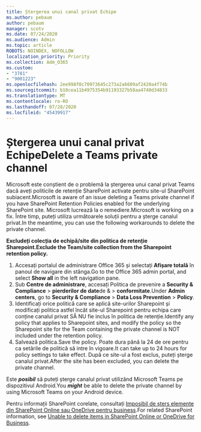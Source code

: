 ```yaml
---
title: Ștergerea unui canal privat Echipe
ms.author: pebaum
author: pebaum
manager: scotv
ms.date: 07/24/2020
ms.audience: Admin
ms.topic: article
ROBOTS: NOINDEX, NOFOLLOW
localization_priority: Priority
ms.collection: Adm_O365
ms.custom:
- "3781"
- "9001223"
ms.openlocfilehash: 2ee998f0c70973645c273a2a6609af2420a4f74b
ms.sourcegitcommit: b10cea11b4975354b91193327b58aa4740d34833
ms.translationtype: MT
ms.contentlocale: ro-RO
ms.lasthandoff: 07/28/2020
ms.locfileid: "45439917"
---
```

# <a name="delete-a-teams-private-channel"></a><span data-ttu-id="a82fd-102">Ștergerea unui canal privat Echipe</span><span class="sxs-lookup"><span data-stu-id="a82fd-102">Delete a Teams private channel</span></span>

<span data-ttu-id="a82fd-103">Microsoft este conștient de o problemă la ștergerea unui canal privat Teams dacă aveți politicile de retenție SharePoint activate pentru site-ul SharePoint subiacent.</span><span class="sxs-lookup"><span data-stu-id="a82fd-103">Microsoft is aware of an issue deleting a Teams private channel if you have SharePoint Retention Policies enabled for the underlying SharePoint site.</span></span> <span data-ttu-id="a82fd-104">Microsoft lucrează la o remediere.</span><span class="sxs-lookup"><span data-stu-id="a82fd-104">Microsoft is working on a fix.</span></span> <span data-ttu-id="a82fd-105">Între timp, puteți utiliza următoarele soluții pentru a șterge canalul privat.</span><span class="sxs-lookup"><span data-stu-id="a82fd-105">In the meantime, you can use the following workarounds to delete the private channel.</span></span>

<span data-ttu-id="a82fd-106">**Excludeți colecția de echipă/site din politica de retenție Sharepoint.**</span><span class="sxs-lookup"><span data-stu-id="a82fd-106">**Exclude the Team/site collection from the Sharepoint retention policy.**</span></span>

1. <span data-ttu-id="a82fd-107">Accesați portalul de administrare Office 365 și selectați **Afișare totală** în panoul de navigare din stânga.</span><span class="sxs-lookup"><span data-stu-id="a82fd-107">Go to the Office 365 admin portal, and select **Show all** in the left navigation pane.</span></span>
2. <span data-ttu-id="a82fd-108">Sub **Centre de administrare**, accesați Politica de prevenire a **Security & Compliance**  >  **pierderilor de date**de &  >  **conformitate**.</span><span class="sxs-lookup"><span data-stu-id="a82fd-108">Under **Admin centers**, go to **Security & Compliance** > **Data Loss Prevention** > **Policy**.</span></span>
3. <span data-ttu-id="a82fd-109">Identificați orice politică care se aplică site-urilor Sharepoint și modificați politica astfel încât site-ul Sharepoint pentru echipa care conține canalul privat SĂ NU fie inclus în politica de retenție.</span><span class="sxs-lookup"><span data-stu-id="a82fd-109">Identify any policy that applies to Sharepoint sites, and modify the policy so the Sharepoint site for the Team containing the private channel is NOT included under the retention policy.</span></span>
4. <span data-ttu-id="a82fd-110">Salvează politica.</span><span class="sxs-lookup"><span data-stu-id="a82fd-110">Save the policy.</span></span>
    <span data-ttu-id="a82fd-111">Poate dura până la 24 de ore pentru ca setările de politică să intre în vigoare.</span><span class="sxs-lookup"><span data-stu-id="a82fd-111">It can take up to 24 hours for policy settings to take effect.</span></span>
    <span data-ttu-id="a82fd-112">După ce site-ul a fost exclus, puteți șterge canalul privat.</span><span class="sxs-lookup"><span data-stu-id="a82fd-112">After the site has been excluded, you can delete the private channel.</span></span>  
    
<span data-ttu-id="a82fd-113">Este ***posibil*** să puteți șterge canalul privat utilizând Microsoft Teams pe dispozitivul Android.</span><span class="sxs-lookup"><span data-stu-id="a82fd-113">You  ***might*** be able to delete the private channel by using Microsoft Teams on your Android device.</span></span> 

<span data-ttu-id="a82fd-114">Pentru informații SharePoint corelate, consultați [Imposibil de șters elemente din SharePoint Online sau OneDrive pentru business](https://docs.microsoft.com/alchemyinsights/retention-policy-ediscovery-hold).</span><span class="sxs-lookup"><span data-stu-id="a82fd-114">For related SharePoint information, see [Unable to delete items in SharePoint Online or OneDrive for Business](https://docs.microsoft.com/alchemyinsights/retention-policy-ediscovery-hold).</span></span>